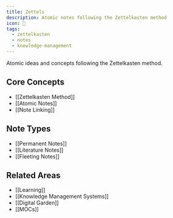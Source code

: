 ```yaml
---
title: Zettels
description: Atomic notes following the Zettelkasten method
icon: 📝
tags:
  - zettelkasten
  - notes
  - knowledge-management
---
```



Atomic ideas and concepts following the Zettelkasten method.

## Core Concepts
- [[Zettelkasten Method]]
- [[Atomic Notes]]
- [[Note Linking]]

## Note Types
- [[Permanent Notes]]
- [[Literature Notes]]
- [[Fleeting Notes]]

## Related Areas
- [[Learning]]
- [[Knowledge Management Systems]]
- [[Digital Garden]]
- [[MOCs]]
